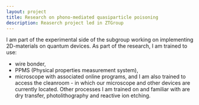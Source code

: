 ```yaml
---
layout: project
title: Research on phono-mediated quasiparticle poisoning
description: Reaserch project led in ZTGroup
---
```



I am part of the experimental side of the subgroup working on implementing 2D-materials on quantum devices. As part of the research, I am trained to use:
- wire bonder, 
- PPMS (Physical properties measurement system),
- microscope with associated online programs,
and I am also trained to access the cleanroom - in which our microscope and other devices are currently located. Other processes I am trained on and familiar with are dry transfer, photolithography and reactive ion etching.




